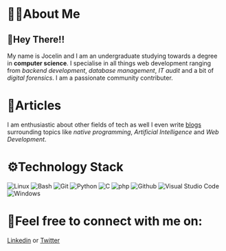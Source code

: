 


# 👨🏾About Me

## 👋Hey There!! 

My name is Jocelin and I am an undergraduate studying towards a degree in **computer science**. I specialise in all things web development ranging from *backend development*, *database management*, *IT audit* and a bit of *digital forensics*. I am a passionate community contributer. 

  
# 📜Articles

I am enthusiastic about other fields of tech as well I even write [blogs](https://lushidev.com/) surrounding topics like *native programming*, *Artificial Intelligence* and *Web Development*.

    
# ⚙Technology Stack

![Linux](https://img.shields.io/badge/Linux-FCC624?style=for-the-badge&logo=linux&logoColor=black)
![Bash](https://img.shields.io/badge/laravel%20laravel-4EAA25?style=for-the-badge&logo=laravel%20Bash&logoColor=white)
![Git](https://img.shields.io/badge/GIT-E44C30?style=for-the-badge&logo=git&logoColor=white)
![Python](https://img.shields.io/badge/python-3670A0?style=for-the-badge&logo=python&logoColor=ffdd54)
![C](https://img.shields.io/badge/C-00599C?style=for-the-badge&logo=c&logoColor=white)
![php](https://img.shields.io/badge/php-00599C?style=for-the-badge&logo=php&logoColor=white)
![Github](https://img.shields.io/badge/GitHub-100000?style=for-the-badge&logo=github&logoColor=white)
![Visual Studio Code](https://img.shields.io/badge/Visual%20Studio%20Code-0078d7.svg?style=for-the-badge&logo=visual-studio-code&logoColor=white)
![Windows](https://img.shields.io/badge/Windows-0078D6?style=for-the-badge&logo=windows&logoColor=white)


# 🔗Feel free to connect with me on:
 
 [Linkedin](https://www.linkedin.com/in/jocelinkisenga/) or [Twitter](https://twitter.com/jocelin_kisenga)

